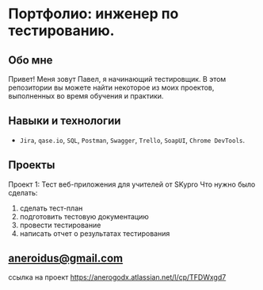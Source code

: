 # Портфолио: инженер по тестированию.
## Обо мне
Привет!  Меня зовут Павел, я начинающий тестировщик.
В этом репозитории вы можете найти  некоторое из моих проектов, выполненных во время обучения и практики.
## Навыки и технологии
- ``Jira``, ``qase.io``, ``SQL``, ``Postman``, ``Swagger``, ``Trello``, ``SoapUI``, ``Chrome DevTools``.
## Проекты
Проект 1: Тест веб-приложения для учителей от SKypro
Что нужно было сделать:
1. сделать тест-план
2. подготовить тестовую документацию
3. провести тестирование
4. написать отчет о результатах тестирования

## aneroidus@gmail.com

ссылка на проект https://anerogodx.atlassian.net/l/cp/TFDWxgd7

